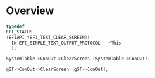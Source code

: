 # Overview

```c++
typedef
EFI_STATUS
(EFIAPI *EFI_TEXT_CLEAR_SCREEN)(
  IN EFI_SIMPLE_TEXT_OUTPUT_PROTOCOL   *This
  );
```

```c++
SystemTable->ConOut->ClearScreen (SystemTable->ConOut);
```

```c++
gST->ConOut->ClearScreen (gST->ConOut);
```
